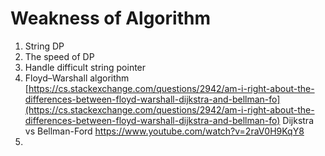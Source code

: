 # Weakness of Algorithm

1. String DP
2. The speed of DP
3. Handle difficult string pointer
4. Floyd–Warshall algorithm  
   [https://cs.stackexchange.com/questions/2942/am-i-right-about-the-differences-between-floyd-warshall-dijkstra-and-bellman-fo](https://cs.stackexchange.com/questions/2942/am-i-right-about-the-differences-between-floyd-warshall-dijkstra-and-bellman-fo)
   Dijkstra vs Bellman-Ford
   https://www.youtube.com/watch?v=2raV0H9KqY8
5. 


